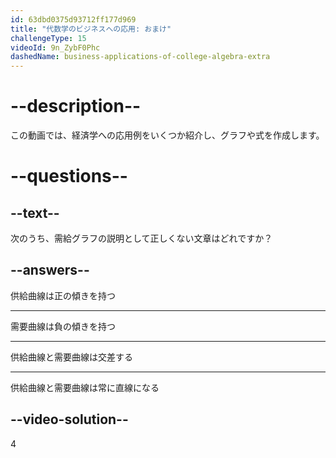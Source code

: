 ```yaml
---
id: 63dbd0375d93712ff177d969
title: "代数学のビジネスへの応用: おまけ"
challengeType: 15
videoId: 9n_ZybF0Phc
dashedName: business-applications-of-college-algebra-extra
---
```


# --description--

この動画では、経済学への応用例をいくつか紹介し、グラフや式を作成します。

# --questions--

## --text--

次のうち、需給グラフの説明として正しくない文章はどれですか？

## --answers--

供給曲線は正の傾きを持つ

---

需要曲線は負の傾きを持つ

---

供給曲線と需要曲線は交差する

---

供給曲線と需要曲線は常に直線になる

## --video-solution--

4
